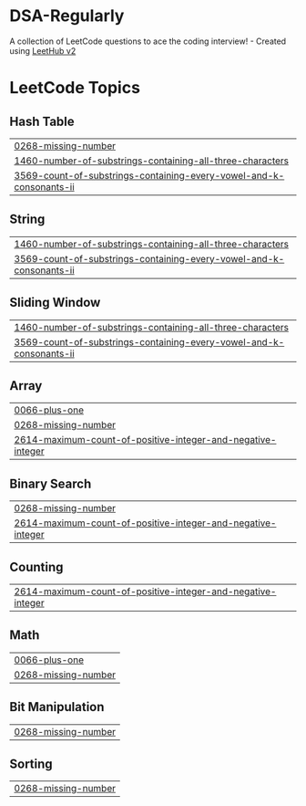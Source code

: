 # DSA-Regularly
A collection of LeetCode questions to ace the coding interview! - Created using [LeetHub v2](https://github.com/arunbhardwaj/LeetHub-2.0)

<!---LeetCode Topics Start-->
# LeetCode Topics
## Hash Table
|  |
| ------- |
| [0268-missing-number](https://github.com/tripurari13/DSA-Regularly/tree/master/0268-missing-number) |
| [1460-number-of-substrings-containing-all-three-characters](https://github.com/tripurari13/DSA-Regularly/tree/master/1460-number-of-substrings-containing-all-three-characters) |
| [3569-count-of-substrings-containing-every-vowel-and-k-consonants-ii](https://github.com/tripurari13/DSA-Regularly/tree/master/3569-count-of-substrings-containing-every-vowel-and-k-consonants-ii) |
## String
|  |
| ------- |
| [1460-number-of-substrings-containing-all-three-characters](https://github.com/tripurari13/DSA-Regularly/tree/master/1460-number-of-substrings-containing-all-three-characters) |
| [3569-count-of-substrings-containing-every-vowel-and-k-consonants-ii](https://github.com/tripurari13/DSA-Regularly/tree/master/3569-count-of-substrings-containing-every-vowel-and-k-consonants-ii) |
## Sliding Window
|  |
| ------- |
| [1460-number-of-substrings-containing-all-three-characters](https://github.com/tripurari13/DSA-Regularly/tree/master/1460-number-of-substrings-containing-all-three-characters) |
| [3569-count-of-substrings-containing-every-vowel-and-k-consonants-ii](https://github.com/tripurari13/DSA-Regularly/tree/master/3569-count-of-substrings-containing-every-vowel-and-k-consonants-ii) |
## Array
|  |
| ------- |
| [0066-plus-one](https://github.com/tripurari13/DSA-Regularly/tree/master/0066-plus-one) |
| [0268-missing-number](https://github.com/tripurari13/DSA-Regularly/tree/master/0268-missing-number) |
| [2614-maximum-count-of-positive-integer-and-negative-integer](https://github.com/tripurari13/DSA-Regularly/tree/master/2614-maximum-count-of-positive-integer-and-negative-integer) |
## Binary Search
|  |
| ------- |
| [0268-missing-number](https://github.com/tripurari13/DSA-Regularly/tree/master/0268-missing-number) |
| [2614-maximum-count-of-positive-integer-and-negative-integer](https://github.com/tripurari13/DSA-Regularly/tree/master/2614-maximum-count-of-positive-integer-and-negative-integer) |
## Counting
|  |
| ------- |
| [2614-maximum-count-of-positive-integer-and-negative-integer](https://github.com/tripurari13/DSA-Regularly/tree/master/2614-maximum-count-of-positive-integer-and-negative-integer) |
## Math
|  |
| ------- |
| [0066-plus-one](https://github.com/tripurari13/DSA-Regularly/tree/master/0066-plus-one) |
| [0268-missing-number](https://github.com/tripurari13/DSA-Regularly/tree/master/0268-missing-number) |
## Bit Manipulation
|  |
| ------- |
| [0268-missing-number](https://github.com/tripurari13/DSA-Regularly/tree/master/0268-missing-number) |
## Sorting
|  |
| ------- |
| [0268-missing-number](https://github.com/tripurari13/DSA-Regularly/tree/master/0268-missing-number) |
<!---LeetCode Topics End-->